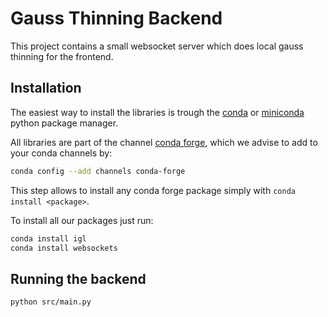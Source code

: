 # Gauss Thinning Backend

This project contains a small websocket server which does local gauss thinning for the frontend.

## Installation

The easiest way to install the libraries is trough the [conda](https://anaconda.org/) or [miniconda](https://docs.conda.io/en/latest/miniconda.html) python package manager.

All libraries are part of the channel [conda forge](https://conda-forge.org/), which we advise to add to your conda channels by:

```bash
conda config --add channels conda-forge
```

This step allows to install any conda forge package simply with `conda install <package>`.

To install all our packages just run:

```bash
conda install igl
conda install websockets
```

## Running the backend

```bash
python src/main.py
```
